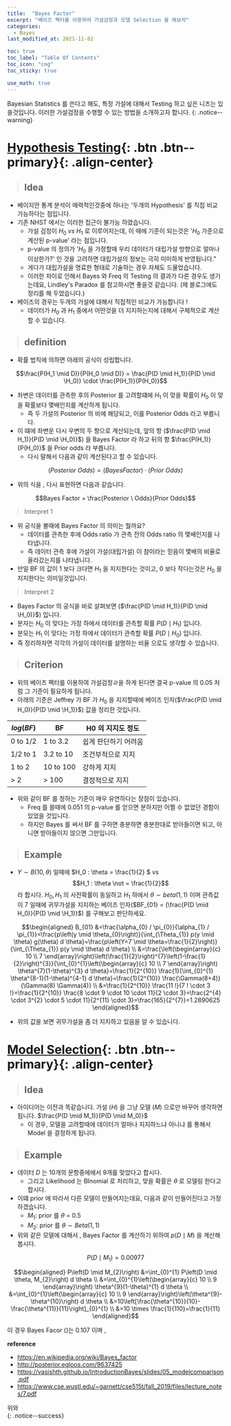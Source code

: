 ```yaml
---
title:  "Bayes Factor"
excerpt: "베이즈 펙터를 이용하여 가설검정과 모델 Selection 을 해보자"
categories:
  - Bayes
last_modified_at: 2021-11-02

toc: true
toc_label: "Table Of Contents"
toc_icon: "cog"
toc_sticky: true

use_math: true
---
```


 Bayesian Statistics 를 쓴다고 해도, 특정 가설에 대해서 Testing 하고 싶은 니즈는 있을것입니다. 이러한 가설검정을 수행할 수 있는 방법을 소개하고자 합니다.
{: .notice--warning}

# [Hypothesis Testing](#link){: .btn .btn--primary}{: .align-center}

> ## Idea

- 베이지안 통계 분석이 매력적인것중에 하나는 '두개의 Hypothesis' 를 직접 비교 가능하다는 점입니다. 
- 기존 NHST 에서는 이러한 접근이 불가능 하였습니다. 
  - 가설 검정이 $H_0 \ vs \ H_1$ 로 이루어지는데, 이 때에 기준이 되는것은 '$H_0$ 가준으로 계산된 p-value' 라는 점입니다. 
  - p-value 의 정의가 '$H_0$ 을 가정할때 우리 데이터가 대립가설 방향으로 얼마나 이상한가?'  인 것을 고려하면 대립가설의 정보는 극히 미미하게 반영됩니다."
  - 게다가 대립가설을 명료한 형태로 기술하는 경우 자체도 드물었습니다. 
  - 이러한 차이로 인해서 Bayes 와 Freq 의 Testing 의 결과가 다른 경우도 생기는데요, Lindley's Paradox 를  참고하시면 좋을것 같습니다. (제 블로그에도 정리를 해 두었습니다.)
- 베이즈의 경우는 두개의 가설에 대해서 직접적인 비교가 가능합니다 ! 
  - 데이터가 $H_0$ 과 $H_1$ 중에서 어떤것을 더 지지하는지에 대해서 구체적으로 계산할 수 있습니다. 

> ## definition 

- 확률 법칙에 의하면 아래의 공식이 성립합니다. 

$$\frac{P(H_1 \mid D)}{P(H_0 \mid D)} = \frac{P(D \mid H_1)}{P(D \mid \H_0)} \cdot \frac{P(H_1)}{P(H_0)}$$

- 좌변은 데이터를 관측한 후의 Posterior 를 고려할떄에 $H_1$ 이 맞을 확률이 $H_0$ 이 맞을 확률보다 몇배인지를 계산하게 됩니다. 
  - 즉 두 가설의 Posterior 의 비에 해당되고, 이를 Posterior Odds 라고 부릅니다. 
- 이 떄에 좌변운 다시 우변의 두 항으로 계산되는데, 앞의 항 ($\frac{P(D \mid H_1)}{P(D \mid \H_0)}$) 을 Bayes Factor 라 하고 뒤의 항 $\frac{P(H_1)}{P(H_0)}$ 을 Prior odds 라 부릅니다. 
  - 다시 말해서 다음과 같이 계산된다고 할 수 있습니다. 

$$(Posterior \ Odds) = (Bayes Factor) \cdot (Prior \ Odds)$$

- 위의 식을 , 다시 표현하면 다음과 같습니다. 

$$Bayes Factor = \frac{Posterior \ Odds}{Prior Odds}$$

> Interpret 1 

- 위 공식을 볼때에 Bayes Factor 의 의미는 뭘까요? 
  - 데이터를 관측한 후에 Odds ratio 가 관측 전의 Odds ratio 의 몇배인지를 나타냅니다.
  - 즉 데이터 관측 후에 가설이 가설(대립가설) 이 참이라는 믿음이 몇배의 비율로 올라갔는지를 나타냅니다. 
- 만일 BF 의 값이 1 보다 크다면 $H_1$ 을 지지한다는 것이고, 0 보다 작다는것은 $H_0$ 을 지지한다는 의미일것입니다. 

> Interpret 2 

- Bayes Factor 의 공식을 바로 살펴보면 ($\frac{P(D \mid H_1)}{P(D \mid \H_0)}$) 입니다. 
- 분자는 $H_0$ 이 맞다는 가정 하에서 데이터를 관측할 확률 $P(D\mid H_1)$ 입니다. 
- 분모는 $H_1$ 이 맞다는 가정 하에서 데이터가 관측할 확률 $P(D \mid H_0)$ 입니다.
- 즉 정리하자면 각각의 가설이 데이터를 설명하는 비율 으로도 생각할 수 있습니다.

> ## Criterion 

- 위의 베이즈 펙터를 이용하여 가설검정ㄹ을 하게 된다면 결국 p-value 의 0.05 처럼 그 기준이 필요하게 됩니다.
- 아래의 기준은 Jeffrey 가 BF 가 $H_0$ 을 지지할때에 베이즈 인자($\frac{P(D \mid H_0)}{P(D \mid \H_1)}$)  값을 정리한 것입니다.

| $log(BF)$ | BF        | H0 의 지지도 정도    |
| --------- | --------- | -------------------- |
| 0 to 1/2  | 1 to 3.2  | 쉽게 판단하기 어려움 |
| 1/2 to 1  | 3.2 to 10 | 조건부적으로 지지    |
| 1 to 2    | 10 to 100 | 강하게 지지          |
| > 2       | > 100     | 결정적으로 지지      |

- 위와 같이 BF 를 정하는 기준이 매우 유연하다는 장점이 있습니다.
  - Freq 를 쓸때에 0.051 의 p-value 를 얻으면 분하지만 어쩔 수 없었던 경험이 있었을 것입니다.
  - 하지만 Bayes 를 써서 BF 를 구하면 충분하면 충분한대로 받아들이면 되고, 아니면 받아들이지 않으면 그만입니다.

> ## Example

- $Y \sim B(10,\theta)$ 일때에 $H_0 : \theta = \frac{1}{2} $ vs $$H_1 : \theta \not = \frac{1}{2}$$ 라 합시다. $H_0, H_1$ 의 사전확률이 동일하고 $H_1$ 하에서 $\theta \sim beta(1,1)$ 이며 관측값이 7 일때에 귀무가설을 지지하는 베이즈 인자($BF_{01} = $($\frac{P(D \mid H_0)}{P(D \mid \H_1)}$) 를 구해보고 판단하세요.

$$\begin{aligned}
B_{01} &=\frac{\alpha_{0} / \pi_{0}}{\alpha_{1} / \pi_{1}}=\frac{p\left(y \mid \theta_{0}\right)}{\int_{\Theta_{1}} p(y \mid \theta) g(\theta) d \theta}=\frac{p\left(Y=7 \mid \theta=\frac{1}{2}\right)}{\int_{\Theta_{1}} p(y \mid \theta) d \theta} \\
&=\frac{\left(\begin{array}{c}
10 \\
7
\end{array}\right)\left(\frac{1}{2}\right)^{7}\left(1-\frac{1}{2}\right)^{3}}{\int_{0}^{1}\left(\begin{array}{c}
10 \\
7
\end{array}\right) \theta^{7}(1-\theta)^{3} d \theta}=\frac{1}{2^{10}} \frac{1}{\int_{0}^{1} \theta^{8-1}(1-\theta)^{4-1} d \theta}=\frac{1}{2^{10}} \frac{\Gamma(8+4)}{\Gamma(8) \Gamma(4)} \\
&=\frac{1}{2^{10}} \frac{11 !}{7 ! \cdot 3 !}=\frac{1}{2^{10}} \frac{8 \cdot 9 \cdot 10 \cdot 11}{2 \cdot 3}=\frac{2^{4} \cdot 3^{2} \cdot 5 \cdot 11}{2^{11} \cdot 3}=\frac{165}{2^{7}}=1.2890625
\end{aligned}$$



- 위의 값을 보면 귀무가설을 좀 더 지지하고 있음을 알 수 있습니다.

# [Model Selection](#link){: .btn .btn--primary}{: .align-center}

> ## Idea

- 아이디어는 이전과 똑같습니다. 가설 ($H$) 을 그냥 모델 ($M$) 으로만 바꾸어 생각하면 됩니다. $\frac{P(D \mid M_1)}{P(D \mid M_0)}$
  - 이 경우, 모델을 고려할때에 데이터가 얼마나 지지하느냐 아니냐 를 통해서 Model 을 결정하게 됩니다.

> ## Example

- 데이터 $D$ 는 10개의 문항중에에서 9개를 맞았다고 합시다. 
  - 그리고 Likelihood 는 BInomial 로 처리하고, 맞을 확률은 $\theta$ 로 모델링 한다고 합시다.
- 이떄 prior 에 따라서 다른 모델이 만들어지는데요, 다음과 같이 만들어진다고 가정하겠습니다.
  - $M_1 :$  prior 를 $\theta$ = 0.5
  - $M_2 :$  prior 를 $\theta \sim Beta(1,1)$ 
- 위와 같은 모델에 대해서 , Bayes Factor 를 계산하기 위하여 $p(D \mid M)$ 을 계산해 봅시다.

$$P(D\mid M_1) = 0.00977$$ 

$$\begin{aligned}
P\left(D \mid M_{2}\right) &=\int_{0}^{1} P\left(D \mid \theta, M_{2}\right) d \theta \\
&=\int_{0}^{1}\left(\begin{array}{c}
10 \\
9
\end{array}\right) \theta^{9}(1-\theta)^{1} d \theta \\
&=\int_{0}^{1}\left(\begin{array}{c}
10 \\
9
\end{array}\right)\left(\theta^{9}-\theta^{10}\right) d \theta \\
&=10\left[\frac{\theta^{10}}{10}-\frac{\theta^{11}}{11}\right]_{0}^{1} \\
&=10 \times \frac{1}{110}=\frac{1}{11}
\end{aligned}$$

이 경우 Bayes Facor ()는 0.107 이며 , 

**reference**

- <https://en.wikipedia.org/wiki/Bayes_factor>
- <http://posterior.egloos.com/9637425>
- <https://vasishth.github.io/IntroductionBayes/slides/05_modelcomparison.pdf>
- <https://www.cse.wustl.edu/~garnett/cse515t/fall_2019/files/lecture_notes/7.pdf>

위와  
{: .notice--success}

